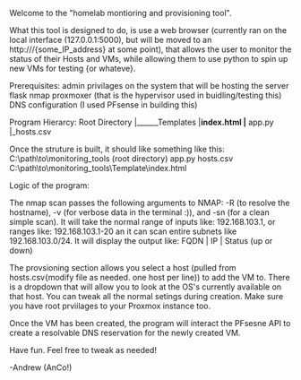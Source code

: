 Welcome to the "homelab montioring and provisioning tool". 

What this tool is designed to do, is use a web browser (currently ran on the local interface (127.0.0.1:5000), but will be moved to an http:///{some_IP_address} at some point), that allows the user to monitor the status of their Hosts and VMs, while allowing them to use python to spin up new VMs for testing {or whateve}.

Prerequisites:
admin privilages on the system that will be hosting the server
flask
nmap
proxmoxer (that is the hypervisor used in buidling/testing this)
DNS configuration (I used PFsense in building this)


Program Hierarcy:
Root Directory
|______Templates
       |__index.html
|__ app.py
|_hosts.csv

Once the struture is built, it should like something like this:
C:\path\to\monitoring_tools (root directory)
app.py
hosts.csv
C:\path\to\monitoring_tools\Template\index.html

Logic of the program:

The nmap scan passes the following arguments to NMAP: -R (to resolve the hostname), -v (for verbose data in the terminal :)), and -sn (for a clean simple scan).
It will take the normal range of inputs like: 192.168.103.1, or ranges like: 192.168.103.1-20 an it can scan entire subnets like 192.168.103.0/24.
It will display the output like:
FQDN | IP | Status (up or down)

The provsioning section allows you select a host (pulled from hosts.csv{modify file as needed. one host per line)) to add the VM to. There is a dropdown that will allow you to look at the OS's currently available on that host. You can tweak all the normal setings during creation. Make sure you have root prviilages to your Proxmox instance too.

Once the VM has been created, the program will interact the PFsesne API to create a resolvable DNS reservation for the newly created VM.

Have fun. Feel free to tweak as needed!

-Andrew (AnCo!)
